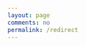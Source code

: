 ```yaml
---
layout: page
comments: no
permalink: /redirect
---
```


<!-- Lifted from https://stackoverflow.com/questions/901115/how-can-i-get-query-string-values-in-javascript -->

<script>
function getParameterByName(name, url = window.location.href) {
    name = name.replace(/[\[\]]/g, '\\$&');
    var regex = new RegExp('[?&]' + name + '(=([^&#]*)|&|#|$)'),
        results = regex.exec(url);
    if (!results) return null;
    if (!results[2]) return '';
    return decodeURIComponent(results[2].replace(/\+/g, ' '));
}

<!-- Lifted from https://stackoverflow.com/questions/12460378/how-to-get-json-from-url-in-javascript -->

var getJSON = function(url, callback) {
    var xhr = new XMLHttpRequest();
    xhr.open('GET', url, true);
    xhr.responseType = 'json';
    xhr.onload = function() {
      var status = xhr.status;
      if (status === 200) {
        callback(null, xhr.response);
      } else {
        callback(status, xhr.response);
      }
    };
    xhr.send();
};


<!-- Basically I'm setting this up to work around Twitter's Mastodon ban. -->
(function(){
     var query = getParameterByName("msearch");
     var url = "https://mastodon.social/api/v2/search?q="+query+"&resolve=false&limit=5";
     getJSON(url, 
       function (err, data){
         if (err !== null) {
           alert('Something went wrong: ' + err);
        } else {
          if (data.accounts[0] == null) {
            alert('Could not find a Mastodon account associated with ' + query);
          } else {
            window.location.replace(data.accounts[0].url);
          }
        }
     });
}());
</script>
